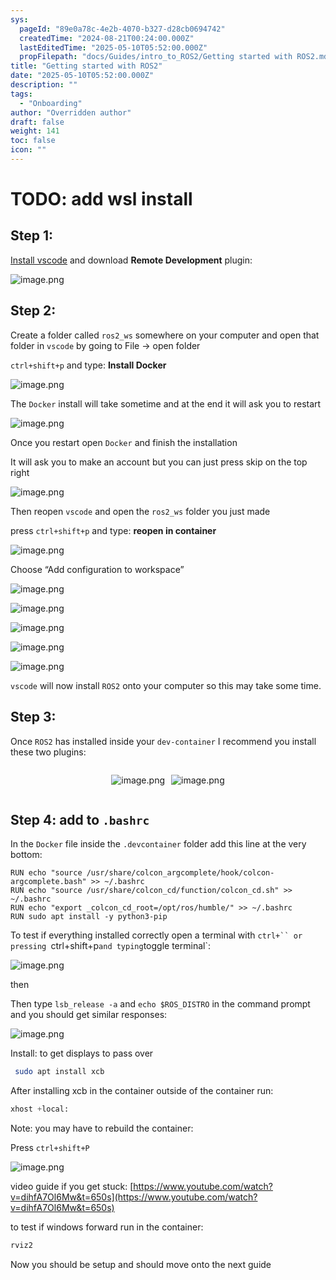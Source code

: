 ```yaml
---
sys:
  pageId: "89e0a78c-4e2b-4070-b327-d28cb0694742"
  createdTime: "2024-08-21T00:24:00.000Z"
  lastEditedTime: "2025-05-10T05:52:00.000Z"
  propFilepath: "docs/Guides/intro_to_ROS2/Getting started with ROS2.md"
title: "Getting started with ROS2"
date: "2025-05-10T05:52:00.000Z"
description: ""
tags:
  - "Onboarding"
author: "Overridden author"
draft: false
weight: 141
toc: false
icon: ""
---
```


# TODO: add wsl install

## Step 1:

[Install vscode](https://code.visualstudio.com/download) and download **Remote Development** plugin:

![image.png](https://prod-files-secure.s3.us-west-2.amazonaws.com/d518164a-d88e-44d1-a4ee-3adb3bd8bce0/efb52993-1881-4a40-b95e-6f020334f022/image.png?X-Amz-Algorithm=AWS4-HMAC-SHA256&X-Amz-Content-Sha256=UNSIGNED-PAYLOAD&X-Amz-Credential=ASIAZI2LB4662F5R56O6%2F20250619%2Fus-west-2%2Fs3%2Faws4_request&X-Amz-Date=20250619T140837Z&X-Amz-Expires=3600&X-Amz-Security-Token=IQoJb3JpZ2luX2VjEL3%2F%2F%2F%2F%2F%2F%2F%2F%2F%2FwEaCXVzLXdlc3QtMiJHMEUCIQCIMTbz85QJcMMjlZfI29f2HXgTBQchTGbQjHZWTbBFnwIga5BRQnbv3UR3amXs3%2BAYP4aUUuVo2LxTmZEz1KlJMqEqiAQIpv%2F%2F%2F%2F%2F%2F%2F%2F%2F%2FARAAGgw2Mzc0MjMxODM4MDUiDMoHwmiQr4Bi9A0%2FHyrcA5SelW7qfJNjYA32LFc8ZeY3GUN2tVaHsyrGksaHTwvWepaV0%2FQAs8JYrAEGcv9dupzz24XJJ3F8aglzdoPd0pvCzRvbGStFMk%2FlqwBooOmzWW6UO%2BAYr15AL3gamIglAF4Pupk4eICBS%2FxcLvI8bnGdCcsh9aO2urj8ekCP6PRgRO6O6ypWm4Jyiqo7Hv4xNh3DhQ6gABVTFNeN%2FsDenbLfINj3MC6xc8dxZ4U4Px%2FFjKj6XXK2fFDZXpEe94Eg%2FjeCBuMGq%2BgySsexNaBTmQmL4jkrFHKGVNaHc3nb3lJ0Vv6wUPPZQlBAsmPMBKBc%2FTTeMwsix1b3WEzgKjhm85zPEa0eaoJ9balctVRR6jyf1e9vjTBk%2F7C%2BaNU8vLBpYUlSv3hQhjcdn6ngo5vKVeFKHv7Fy0u%2F71SSh5PPJozHmiNPoHWcQt2k%2BhteblrE1yGV4SdK6sLzccDsDFiZ6AoYmCzfk14paR3zYwf%2BaATs6jN1J1bpzh9hglp9y%2FtxZbVW0I96oiIp2N8aSXNJ67V9tiVDPzgzdRVO6p%2B5ij%2FLoslXlXlSj7FMueELRFseVyv1nT5ZlIDFp27ZBZ3aloINUnYIIojc6vlVSgAKGRYKsrEiN89jq2fg5fsOMIGJ0MIGOqUBxJgEq8kSBjHTpOXty1Mdi5iZ5N4pGgURgFdXLEpBlJzVPikpLw8qaHQoGKj6zMPXhp2BG37EfZ4KnItnBSyMJjR63KWlf%2BADW9yweE26qywVu5nXYLa8QAisRlMEiTtkSNDgRsSVYJlHVJuZS55mprhbEgHLST8ceXaJwlvWTMRRHeeQxxvtfvxasXhItAhl%2BZu0b%2Bciv%2Bz%2FVu7%2Fmts5hbNDXla%2F&X-Amz-Signature=14d9e6e08f95057181270f2da8a6b7cbc3cc185361b971a9f8e46b768e4145c0&X-Amz-SignedHeaders=host&x-amz-checksum-mode=ENABLED&x-id=GetObject)

## Step 2:

Create a folder called `ros2_ws` somewhere on your computer and open that folder in `vscode` by going to File → open folder 

`ctrl+shift+p` and type: **Install Docker**

![image.png](https://prod-files-secure.s3.us-west-2.amazonaws.com/d518164a-d88e-44d1-a4ee-3adb3bd8bce0/2269dc0e-1cd5-47ff-bceb-c04ad9b2eab0/image.png?X-Amz-Algorithm=AWS4-HMAC-SHA256&X-Amz-Content-Sha256=UNSIGNED-PAYLOAD&X-Amz-Credential=ASIAZI2LB4662F5R56O6%2F20250619%2Fus-west-2%2Fs3%2Faws4_request&X-Amz-Date=20250619T140837Z&X-Amz-Expires=3600&X-Amz-Security-Token=IQoJb3JpZ2luX2VjEL3%2F%2F%2F%2F%2F%2F%2F%2F%2F%2FwEaCXVzLXdlc3QtMiJHMEUCIQCIMTbz85QJcMMjlZfI29f2HXgTBQchTGbQjHZWTbBFnwIga5BRQnbv3UR3amXs3%2BAYP4aUUuVo2LxTmZEz1KlJMqEqiAQIpv%2F%2F%2F%2F%2F%2F%2F%2F%2F%2FARAAGgw2Mzc0MjMxODM4MDUiDMoHwmiQr4Bi9A0%2FHyrcA5SelW7qfJNjYA32LFc8ZeY3GUN2tVaHsyrGksaHTwvWepaV0%2FQAs8JYrAEGcv9dupzz24XJJ3F8aglzdoPd0pvCzRvbGStFMk%2FlqwBooOmzWW6UO%2BAYr15AL3gamIglAF4Pupk4eICBS%2FxcLvI8bnGdCcsh9aO2urj8ekCP6PRgRO6O6ypWm4Jyiqo7Hv4xNh3DhQ6gABVTFNeN%2FsDenbLfINj3MC6xc8dxZ4U4Px%2FFjKj6XXK2fFDZXpEe94Eg%2FjeCBuMGq%2BgySsexNaBTmQmL4jkrFHKGVNaHc3nb3lJ0Vv6wUPPZQlBAsmPMBKBc%2FTTeMwsix1b3WEzgKjhm85zPEa0eaoJ9balctVRR6jyf1e9vjTBk%2F7C%2BaNU8vLBpYUlSv3hQhjcdn6ngo5vKVeFKHv7Fy0u%2F71SSh5PPJozHmiNPoHWcQt2k%2BhteblrE1yGV4SdK6sLzccDsDFiZ6AoYmCzfk14paR3zYwf%2BaATs6jN1J1bpzh9hglp9y%2FtxZbVW0I96oiIp2N8aSXNJ67V9tiVDPzgzdRVO6p%2B5ij%2FLoslXlXlSj7FMueELRFseVyv1nT5ZlIDFp27ZBZ3aloINUnYIIojc6vlVSgAKGRYKsrEiN89jq2fg5fsOMIGJ0MIGOqUBxJgEq8kSBjHTpOXty1Mdi5iZ5N4pGgURgFdXLEpBlJzVPikpLw8qaHQoGKj6zMPXhp2BG37EfZ4KnItnBSyMJjR63KWlf%2BADW9yweE26qywVu5nXYLa8QAisRlMEiTtkSNDgRsSVYJlHVJuZS55mprhbEgHLST8ceXaJwlvWTMRRHeeQxxvtfvxasXhItAhl%2BZu0b%2Bciv%2Bz%2FVu7%2Fmts5hbNDXla%2F&X-Amz-Signature=c79fc4f039d35cf44531e64e59b0f6e9de2e07e20889367edf9f40767cbd96f6&X-Amz-SignedHeaders=host&x-amz-checksum-mode=ENABLED&x-id=GetObject)

The `Docker` install will take sometime and at the end it will ask you to restart

![image.png](https://prod-files-secure.s3.us-west-2.amazonaws.com/d518164a-d88e-44d1-a4ee-3adb3bd8bce0/ed233f78-be33-4b1f-b89c-9c346c0e961e/image.png?X-Amz-Algorithm=AWS4-HMAC-SHA256&X-Amz-Content-Sha256=UNSIGNED-PAYLOAD&X-Amz-Credential=ASIAZI2LB4662F5R56O6%2F20250619%2Fus-west-2%2Fs3%2Faws4_request&X-Amz-Date=20250619T140837Z&X-Amz-Expires=3600&X-Amz-Security-Token=IQoJb3JpZ2luX2VjEL3%2F%2F%2F%2F%2F%2F%2F%2F%2F%2FwEaCXVzLXdlc3QtMiJHMEUCIQCIMTbz85QJcMMjlZfI29f2HXgTBQchTGbQjHZWTbBFnwIga5BRQnbv3UR3amXs3%2BAYP4aUUuVo2LxTmZEz1KlJMqEqiAQIpv%2F%2F%2F%2F%2F%2F%2F%2F%2F%2FARAAGgw2Mzc0MjMxODM4MDUiDMoHwmiQr4Bi9A0%2FHyrcA5SelW7qfJNjYA32LFc8ZeY3GUN2tVaHsyrGksaHTwvWepaV0%2FQAs8JYrAEGcv9dupzz24XJJ3F8aglzdoPd0pvCzRvbGStFMk%2FlqwBooOmzWW6UO%2BAYr15AL3gamIglAF4Pupk4eICBS%2FxcLvI8bnGdCcsh9aO2urj8ekCP6PRgRO6O6ypWm4Jyiqo7Hv4xNh3DhQ6gABVTFNeN%2FsDenbLfINj3MC6xc8dxZ4U4Px%2FFjKj6XXK2fFDZXpEe94Eg%2FjeCBuMGq%2BgySsexNaBTmQmL4jkrFHKGVNaHc3nb3lJ0Vv6wUPPZQlBAsmPMBKBc%2FTTeMwsix1b3WEzgKjhm85zPEa0eaoJ9balctVRR6jyf1e9vjTBk%2F7C%2BaNU8vLBpYUlSv3hQhjcdn6ngo5vKVeFKHv7Fy0u%2F71SSh5PPJozHmiNPoHWcQt2k%2BhteblrE1yGV4SdK6sLzccDsDFiZ6AoYmCzfk14paR3zYwf%2BaATs6jN1J1bpzh9hglp9y%2FtxZbVW0I96oiIp2N8aSXNJ67V9tiVDPzgzdRVO6p%2B5ij%2FLoslXlXlSj7FMueELRFseVyv1nT5ZlIDFp27ZBZ3aloINUnYIIojc6vlVSgAKGRYKsrEiN89jq2fg5fsOMIGJ0MIGOqUBxJgEq8kSBjHTpOXty1Mdi5iZ5N4pGgURgFdXLEpBlJzVPikpLw8qaHQoGKj6zMPXhp2BG37EfZ4KnItnBSyMJjR63KWlf%2BADW9yweE26qywVu5nXYLa8QAisRlMEiTtkSNDgRsSVYJlHVJuZS55mprhbEgHLST8ceXaJwlvWTMRRHeeQxxvtfvxasXhItAhl%2BZu0b%2Bciv%2Bz%2FVu7%2Fmts5hbNDXla%2F&X-Amz-Signature=3daef7447d2f51149ba2ad593bfed9ba594cece5005180af7134d9d3ff05f3d8&X-Amz-SignedHeaders=host&x-amz-checksum-mode=ENABLED&x-id=GetObject)

Once you restart open `Docker` and finish the installation

It will ask you to make an account but you can just press skip on the top right

![image.png](https://prod-files-secure.s3.us-west-2.amazonaws.com/d518164a-d88e-44d1-a4ee-3adb3bd8bce0/21010ad9-1659-4fd9-9f59-9932a09b2a3d/image.png?X-Amz-Algorithm=AWS4-HMAC-SHA256&X-Amz-Content-Sha256=UNSIGNED-PAYLOAD&X-Amz-Credential=ASIAZI2LB4662F5R56O6%2F20250619%2Fus-west-2%2Fs3%2Faws4_request&X-Amz-Date=20250619T140837Z&X-Amz-Expires=3600&X-Amz-Security-Token=IQoJb3JpZ2luX2VjEL3%2F%2F%2F%2F%2F%2F%2F%2F%2F%2FwEaCXVzLXdlc3QtMiJHMEUCIQCIMTbz85QJcMMjlZfI29f2HXgTBQchTGbQjHZWTbBFnwIga5BRQnbv3UR3amXs3%2BAYP4aUUuVo2LxTmZEz1KlJMqEqiAQIpv%2F%2F%2F%2F%2F%2F%2F%2F%2F%2FARAAGgw2Mzc0MjMxODM4MDUiDMoHwmiQr4Bi9A0%2FHyrcA5SelW7qfJNjYA32LFc8ZeY3GUN2tVaHsyrGksaHTwvWepaV0%2FQAs8JYrAEGcv9dupzz24XJJ3F8aglzdoPd0pvCzRvbGStFMk%2FlqwBooOmzWW6UO%2BAYr15AL3gamIglAF4Pupk4eICBS%2FxcLvI8bnGdCcsh9aO2urj8ekCP6PRgRO6O6ypWm4Jyiqo7Hv4xNh3DhQ6gABVTFNeN%2FsDenbLfINj3MC6xc8dxZ4U4Px%2FFjKj6XXK2fFDZXpEe94Eg%2FjeCBuMGq%2BgySsexNaBTmQmL4jkrFHKGVNaHc3nb3lJ0Vv6wUPPZQlBAsmPMBKBc%2FTTeMwsix1b3WEzgKjhm85zPEa0eaoJ9balctVRR6jyf1e9vjTBk%2F7C%2BaNU8vLBpYUlSv3hQhjcdn6ngo5vKVeFKHv7Fy0u%2F71SSh5PPJozHmiNPoHWcQt2k%2BhteblrE1yGV4SdK6sLzccDsDFiZ6AoYmCzfk14paR3zYwf%2BaATs6jN1J1bpzh9hglp9y%2FtxZbVW0I96oiIp2N8aSXNJ67V9tiVDPzgzdRVO6p%2B5ij%2FLoslXlXlSj7FMueELRFseVyv1nT5ZlIDFp27ZBZ3aloINUnYIIojc6vlVSgAKGRYKsrEiN89jq2fg5fsOMIGJ0MIGOqUBxJgEq8kSBjHTpOXty1Mdi5iZ5N4pGgURgFdXLEpBlJzVPikpLw8qaHQoGKj6zMPXhp2BG37EfZ4KnItnBSyMJjR63KWlf%2BADW9yweE26qywVu5nXYLa8QAisRlMEiTtkSNDgRsSVYJlHVJuZS55mprhbEgHLST8ceXaJwlvWTMRRHeeQxxvtfvxasXhItAhl%2BZu0b%2Bciv%2Bz%2FVu7%2Fmts5hbNDXla%2F&X-Amz-Signature=a8120930f27ee21dd8af775065970f00665e212dd8042eeb12bbb091aaedbb23&X-Amz-SignedHeaders=host&x-amz-checksum-mode=ENABLED&x-id=GetObject)

Then reopen `vscode` and open the `ros2_ws` folder you just made

press `ctrl+shift+p` and type: **reopen in container**

![image.png](https://prod-files-secure.s3.us-west-2.amazonaws.com/d518164a-d88e-44d1-a4ee-3adb3bd8bce0/4e93b8c2-41ad-488c-8095-c74205196118/image.png?X-Amz-Algorithm=AWS4-HMAC-SHA256&X-Amz-Content-Sha256=UNSIGNED-PAYLOAD&X-Amz-Credential=ASIAZI2LB4662F5R56O6%2F20250619%2Fus-west-2%2Fs3%2Faws4_request&X-Amz-Date=20250619T140837Z&X-Amz-Expires=3600&X-Amz-Security-Token=IQoJb3JpZ2luX2VjEL3%2F%2F%2F%2F%2F%2F%2F%2F%2F%2FwEaCXVzLXdlc3QtMiJHMEUCIQCIMTbz85QJcMMjlZfI29f2HXgTBQchTGbQjHZWTbBFnwIga5BRQnbv3UR3amXs3%2BAYP4aUUuVo2LxTmZEz1KlJMqEqiAQIpv%2F%2F%2F%2F%2F%2F%2F%2F%2F%2FARAAGgw2Mzc0MjMxODM4MDUiDMoHwmiQr4Bi9A0%2FHyrcA5SelW7qfJNjYA32LFc8ZeY3GUN2tVaHsyrGksaHTwvWepaV0%2FQAs8JYrAEGcv9dupzz24XJJ3F8aglzdoPd0pvCzRvbGStFMk%2FlqwBooOmzWW6UO%2BAYr15AL3gamIglAF4Pupk4eICBS%2FxcLvI8bnGdCcsh9aO2urj8ekCP6PRgRO6O6ypWm4Jyiqo7Hv4xNh3DhQ6gABVTFNeN%2FsDenbLfINj3MC6xc8dxZ4U4Px%2FFjKj6XXK2fFDZXpEe94Eg%2FjeCBuMGq%2BgySsexNaBTmQmL4jkrFHKGVNaHc3nb3lJ0Vv6wUPPZQlBAsmPMBKBc%2FTTeMwsix1b3WEzgKjhm85zPEa0eaoJ9balctVRR6jyf1e9vjTBk%2F7C%2BaNU8vLBpYUlSv3hQhjcdn6ngo5vKVeFKHv7Fy0u%2F71SSh5PPJozHmiNPoHWcQt2k%2BhteblrE1yGV4SdK6sLzccDsDFiZ6AoYmCzfk14paR3zYwf%2BaATs6jN1J1bpzh9hglp9y%2FtxZbVW0I96oiIp2N8aSXNJ67V9tiVDPzgzdRVO6p%2B5ij%2FLoslXlXlSj7FMueELRFseVyv1nT5ZlIDFp27ZBZ3aloINUnYIIojc6vlVSgAKGRYKsrEiN89jq2fg5fsOMIGJ0MIGOqUBxJgEq8kSBjHTpOXty1Mdi5iZ5N4pGgURgFdXLEpBlJzVPikpLw8qaHQoGKj6zMPXhp2BG37EfZ4KnItnBSyMJjR63KWlf%2BADW9yweE26qywVu5nXYLa8QAisRlMEiTtkSNDgRsSVYJlHVJuZS55mprhbEgHLST8ceXaJwlvWTMRRHeeQxxvtfvxasXhItAhl%2BZu0b%2Bciv%2Bz%2FVu7%2Fmts5hbNDXla%2F&X-Amz-Signature=20c2db20aba5252f3cfac4bdbb480a8b1d21d4f88baba0cf3c060ad97c94d678&X-Amz-SignedHeaders=host&x-amz-checksum-mode=ENABLED&x-id=GetObject)

Choose “Add configuration to workspace”

![image.png](https://prod-files-secure.s3.us-west-2.amazonaws.com/d518164a-d88e-44d1-a4ee-3adb3bd8bce0/9560b282-5060-4989-ba37-97e7b2c22476/image.png?X-Amz-Algorithm=AWS4-HMAC-SHA256&X-Amz-Content-Sha256=UNSIGNED-PAYLOAD&X-Amz-Credential=ASIAZI2LB4662F5R56O6%2F20250619%2Fus-west-2%2Fs3%2Faws4_request&X-Amz-Date=20250619T140837Z&X-Amz-Expires=3600&X-Amz-Security-Token=IQoJb3JpZ2luX2VjEL3%2F%2F%2F%2F%2F%2F%2F%2F%2F%2FwEaCXVzLXdlc3QtMiJHMEUCIQCIMTbz85QJcMMjlZfI29f2HXgTBQchTGbQjHZWTbBFnwIga5BRQnbv3UR3amXs3%2BAYP4aUUuVo2LxTmZEz1KlJMqEqiAQIpv%2F%2F%2F%2F%2F%2F%2F%2F%2F%2FARAAGgw2Mzc0MjMxODM4MDUiDMoHwmiQr4Bi9A0%2FHyrcA5SelW7qfJNjYA32LFc8ZeY3GUN2tVaHsyrGksaHTwvWepaV0%2FQAs8JYrAEGcv9dupzz24XJJ3F8aglzdoPd0pvCzRvbGStFMk%2FlqwBooOmzWW6UO%2BAYr15AL3gamIglAF4Pupk4eICBS%2FxcLvI8bnGdCcsh9aO2urj8ekCP6PRgRO6O6ypWm4Jyiqo7Hv4xNh3DhQ6gABVTFNeN%2FsDenbLfINj3MC6xc8dxZ4U4Px%2FFjKj6XXK2fFDZXpEe94Eg%2FjeCBuMGq%2BgySsexNaBTmQmL4jkrFHKGVNaHc3nb3lJ0Vv6wUPPZQlBAsmPMBKBc%2FTTeMwsix1b3WEzgKjhm85zPEa0eaoJ9balctVRR6jyf1e9vjTBk%2F7C%2BaNU8vLBpYUlSv3hQhjcdn6ngo5vKVeFKHv7Fy0u%2F71SSh5PPJozHmiNPoHWcQt2k%2BhteblrE1yGV4SdK6sLzccDsDFiZ6AoYmCzfk14paR3zYwf%2BaATs6jN1J1bpzh9hglp9y%2FtxZbVW0I96oiIp2N8aSXNJ67V9tiVDPzgzdRVO6p%2B5ij%2FLoslXlXlSj7FMueELRFseVyv1nT5ZlIDFp27ZBZ3aloINUnYIIojc6vlVSgAKGRYKsrEiN89jq2fg5fsOMIGJ0MIGOqUBxJgEq8kSBjHTpOXty1Mdi5iZ5N4pGgURgFdXLEpBlJzVPikpLw8qaHQoGKj6zMPXhp2BG37EfZ4KnItnBSyMJjR63KWlf%2BADW9yweE26qywVu5nXYLa8QAisRlMEiTtkSNDgRsSVYJlHVJuZS55mprhbEgHLST8ceXaJwlvWTMRRHeeQxxvtfvxasXhItAhl%2BZu0b%2Bciv%2Bz%2FVu7%2Fmts5hbNDXla%2F&X-Amz-Signature=7abf2332472b97cddeb1a44cf9b901c4e7451f01f48ce0e745518b0a8ebc0899&X-Amz-SignedHeaders=host&x-amz-checksum-mode=ENABLED&x-id=GetObject)

![image.png](https://prod-files-secure.s3.us-west-2.amazonaws.com/d518164a-d88e-44d1-a4ee-3adb3bd8bce0/2ee63f81-886b-48e8-a553-dc6e5eac99e4/image.png?X-Amz-Algorithm=AWS4-HMAC-SHA256&X-Amz-Content-Sha256=UNSIGNED-PAYLOAD&X-Amz-Credential=ASIAZI2LB4662F5R56O6%2F20250619%2Fus-west-2%2Fs3%2Faws4_request&X-Amz-Date=20250619T140837Z&X-Amz-Expires=3600&X-Amz-Security-Token=IQoJb3JpZ2luX2VjEL3%2F%2F%2F%2F%2F%2F%2F%2F%2F%2FwEaCXVzLXdlc3QtMiJHMEUCIQCIMTbz85QJcMMjlZfI29f2HXgTBQchTGbQjHZWTbBFnwIga5BRQnbv3UR3amXs3%2BAYP4aUUuVo2LxTmZEz1KlJMqEqiAQIpv%2F%2F%2F%2F%2F%2F%2F%2F%2F%2FARAAGgw2Mzc0MjMxODM4MDUiDMoHwmiQr4Bi9A0%2FHyrcA5SelW7qfJNjYA32LFc8ZeY3GUN2tVaHsyrGksaHTwvWepaV0%2FQAs8JYrAEGcv9dupzz24XJJ3F8aglzdoPd0pvCzRvbGStFMk%2FlqwBooOmzWW6UO%2BAYr15AL3gamIglAF4Pupk4eICBS%2FxcLvI8bnGdCcsh9aO2urj8ekCP6PRgRO6O6ypWm4Jyiqo7Hv4xNh3DhQ6gABVTFNeN%2FsDenbLfINj3MC6xc8dxZ4U4Px%2FFjKj6XXK2fFDZXpEe94Eg%2FjeCBuMGq%2BgySsexNaBTmQmL4jkrFHKGVNaHc3nb3lJ0Vv6wUPPZQlBAsmPMBKBc%2FTTeMwsix1b3WEzgKjhm85zPEa0eaoJ9balctVRR6jyf1e9vjTBk%2F7C%2BaNU8vLBpYUlSv3hQhjcdn6ngo5vKVeFKHv7Fy0u%2F71SSh5PPJozHmiNPoHWcQt2k%2BhteblrE1yGV4SdK6sLzccDsDFiZ6AoYmCzfk14paR3zYwf%2BaATs6jN1J1bpzh9hglp9y%2FtxZbVW0I96oiIp2N8aSXNJ67V9tiVDPzgzdRVO6p%2B5ij%2FLoslXlXlSj7FMueELRFseVyv1nT5ZlIDFp27ZBZ3aloINUnYIIojc6vlVSgAKGRYKsrEiN89jq2fg5fsOMIGJ0MIGOqUBxJgEq8kSBjHTpOXty1Mdi5iZ5N4pGgURgFdXLEpBlJzVPikpLw8qaHQoGKj6zMPXhp2BG37EfZ4KnItnBSyMJjR63KWlf%2BADW9yweE26qywVu5nXYLa8QAisRlMEiTtkSNDgRsSVYJlHVJuZS55mprhbEgHLST8ceXaJwlvWTMRRHeeQxxvtfvxasXhItAhl%2BZu0b%2Bciv%2Bz%2FVu7%2Fmts5hbNDXla%2F&X-Amz-Signature=1fba75431b622465fe9e73dc4ff8ce93c66f56a3c97bfc8fdd53fc886a29517b&X-Amz-SignedHeaders=host&x-amz-checksum-mode=ENABLED&x-id=GetObject)

![image.png](https://prod-files-secure.s3.us-west-2.amazonaws.com/d518164a-d88e-44d1-a4ee-3adb3bd8bce0/ae1580b2-b048-407e-aed9-b584224a7a04/image.png?X-Amz-Algorithm=AWS4-HMAC-SHA256&X-Amz-Content-Sha256=UNSIGNED-PAYLOAD&X-Amz-Credential=ASIAZI2LB4662F5R56O6%2F20250619%2Fus-west-2%2Fs3%2Faws4_request&X-Amz-Date=20250619T140837Z&X-Amz-Expires=3600&X-Amz-Security-Token=IQoJb3JpZ2luX2VjEL3%2F%2F%2F%2F%2F%2F%2F%2F%2F%2FwEaCXVzLXdlc3QtMiJHMEUCIQCIMTbz85QJcMMjlZfI29f2HXgTBQchTGbQjHZWTbBFnwIga5BRQnbv3UR3amXs3%2BAYP4aUUuVo2LxTmZEz1KlJMqEqiAQIpv%2F%2F%2F%2F%2F%2F%2F%2F%2F%2FARAAGgw2Mzc0MjMxODM4MDUiDMoHwmiQr4Bi9A0%2FHyrcA5SelW7qfJNjYA32LFc8ZeY3GUN2tVaHsyrGksaHTwvWepaV0%2FQAs8JYrAEGcv9dupzz24XJJ3F8aglzdoPd0pvCzRvbGStFMk%2FlqwBooOmzWW6UO%2BAYr15AL3gamIglAF4Pupk4eICBS%2FxcLvI8bnGdCcsh9aO2urj8ekCP6PRgRO6O6ypWm4Jyiqo7Hv4xNh3DhQ6gABVTFNeN%2FsDenbLfINj3MC6xc8dxZ4U4Px%2FFjKj6XXK2fFDZXpEe94Eg%2FjeCBuMGq%2BgySsexNaBTmQmL4jkrFHKGVNaHc3nb3lJ0Vv6wUPPZQlBAsmPMBKBc%2FTTeMwsix1b3WEzgKjhm85zPEa0eaoJ9balctVRR6jyf1e9vjTBk%2F7C%2BaNU8vLBpYUlSv3hQhjcdn6ngo5vKVeFKHv7Fy0u%2F71SSh5PPJozHmiNPoHWcQt2k%2BhteblrE1yGV4SdK6sLzccDsDFiZ6AoYmCzfk14paR3zYwf%2BaATs6jN1J1bpzh9hglp9y%2FtxZbVW0I96oiIp2N8aSXNJ67V9tiVDPzgzdRVO6p%2B5ij%2FLoslXlXlSj7FMueELRFseVyv1nT5ZlIDFp27ZBZ3aloINUnYIIojc6vlVSgAKGRYKsrEiN89jq2fg5fsOMIGJ0MIGOqUBxJgEq8kSBjHTpOXty1Mdi5iZ5N4pGgURgFdXLEpBlJzVPikpLw8qaHQoGKj6zMPXhp2BG37EfZ4KnItnBSyMJjR63KWlf%2BADW9yweE26qywVu5nXYLa8QAisRlMEiTtkSNDgRsSVYJlHVJuZS55mprhbEgHLST8ceXaJwlvWTMRRHeeQxxvtfvxasXhItAhl%2BZu0b%2Bciv%2Bz%2FVu7%2Fmts5hbNDXla%2F&X-Amz-Signature=d7eada21da12121c548b1ea634dd64bf8c8c43e22b5fc12fee53a70a17469459&X-Amz-SignedHeaders=host&x-amz-checksum-mode=ENABLED&x-id=GetObject)

![image.png](https://prod-files-secure.s3.us-west-2.amazonaws.com/d518164a-d88e-44d1-a4ee-3adb3bd8bce0/53255b28-f75e-430f-b9e3-c0ac8577e42b/image.png?X-Amz-Algorithm=AWS4-HMAC-SHA256&X-Amz-Content-Sha256=UNSIGNED-PAYLOAD&X-Amz-Credential=ASIAZI2LB4662F5R56O6%2F20250619%2Fus-west-2%2Fs3%2Faws4_request&X-Amz-Date=20250619T140837Z&X-Amz-Expires=3600&X-Amz-Security-Token=IQoJb3JpZ2luX2VjEL3%2F%2F%2F%2F%2F%2F%2F%2F%2F%2FwEaCXVzLXdlc3QtMiJHMEUCIQCIMTbz85QJcMMjlZfI29f2HXgTBQchTGbQjHZWTbBFnwIga5BRQnbv3UR3amXs3%2BAYP4aUUuVo2LxTmZEz1KlJMqEqiAQIpv%2F%2F%2F%2F%2F%2F%2F%2F%2F%2FARAAGgw2Mzc0MjMxODM4MDUiDMoHwmiQr4Bi9A0%2FHyrcA5SelW7qfJNjYA32LFc8ZeY3GUN2tVaHsyrGksaHTwvWepaV0%2FQAs8JYrAEGcv9dupzz24XJJ3F8aglzdoPd0pvCzRvbGStFMk%2FlqwBooOmzWW6UO%2BAYr15AL3gamIglAF4Pupk4eICBS%2FxcLvI8bnGdCcsh9aO2urj8ekCP6PRgRO6O6ypWm4Jyiqo7Hv4xNh3DhQ6gABVTFNeN%2FsDenbLfINj3MC6xc8dxZ4U4Px%2FFjKj6XXK2fFDZXpEe94Eg%2FjeCBuMGq%2BgySsexNaBTmQmL4jkrFHKGVNaHc3nb3lJ0Vv6wUPPZQlBAsmPMBKBc%2FTTeMwsix1b3WEzgKjhm85zPEa0eaoJ9balctVRR6jyf1e9vjTBk%2F7C%2BaNU8vLBpYUlSv3hQhjcdn6ngo5vKVeFKHv7Fy0u%2F71SSh5PPJozHmiNPoHWcQt2k%2BhteblrE1yGV4SdK6sLzccDsDFiZ6AoYmCzfk14paR3zYwf%2BaATs6jN1J1bpzh9hglp9y%2FtxZbVW0I96oiIp2N8aSXNJ67V9tiVDPzgzdRVO6p%2B5ij%2FLoslXlXlSj7FMueELRFseVyv1nT5ZlIDFp27ZBZ3aloINUnYIIojc6vlVSgAKGRYKsrEiN89jq2fg5fsOMIGJ0MIGOqUBxJgEq8kSBjHTpOXty1Mdi5iZ5N4pGgURgFdXLEpBlJzVPikpLw8qaHQoGKj6zMPXhp2BG37EfZ4KnItnBSyMJjR63KWlf%2BADW9yweE26qywVu5nXYLa8QAisRlMEiTtkSNDgRsSVYJlHVJuZS55mprhbEgHLST8ceXaJwlvWTMRRHeeQxxvtfvxasXhItAhl%2BZu0b%2Bciv%2Bz%2FVu7%2Fmts5hbNDXla%2F&X-Amz-Signature=bf19b9c774a1b7f938d56ac3c63e671f67df34ccfafba6a54571de8e180d8a3f&X-Amz-SignedHeaders=host&x-amz-checksum-mode=ENABLED&x-id=GetObject)

![image.png](https://prod-files-secure.s3.us-west-2.amazonaws.com/d518164a-d88e-44d1-a4ee-3adb3bd8bce0/7c562767-5af9-4ffb-97d1-327bcdf4ee00/image.png?X-Amz-Algorithm=AWS4-HMAC-SHA256&X-Amz-Content-Sha256=UNSIGNED-PAYLOAD&X-Amz-Credential=ASIAZI2LB4662F5R56O6%2F20250619%2Fus-west-2%2Fs3%2Faws4_request&X-Amz-Date=20250619T140837Z&X-Amz-Expires=3600&X-Amz-Security-Token=IQoJb3JpZ2luX2VjEL3%2F%2F%2F%2F%2F%2F%2F%2F%2F%2FwEaCXVzLXdlc3QtMiJHMEUCIQCIMTbz85QJcMMjlZfI29f2HXgTBQchTGbQjHZWTbBFnwIga5BRQnbv3UR3amXs3%2BAYP4aUUuVo2LxTmZEz1KlJMqEqiAQIpv%2F%2F%2F%2F%2F%2F%2F%2F%2F%2FARAAGgw2Mzc0MjMxODM4MDUiDMoHwmiQr4Bi9A0%2FHyrcA5SelW7qfJNjYA32LFc8ZeY3GUN2tVaHsyrGksaHTwvWepaV0%2FQAs8JYrAEGcv9dupzz24XJJ3F8aglzdoPd0pvCzRvbGStFMk%2FlqwBooOmzWW6UO%2BAYr15AL3gamIglAF4Pupk4eICBS%2FxcLvI8bnGdCcsh9aO2urj8ekCP6PRgRO6O6ypWm4Jyiqo7Hv4xNh3DhQ6gABVTFNeN%2FsDenbLfINj3MC6xc8dxZ4U4Px%2FFjKj6XXK2fFDZXpEe94Eg%2FjeCBuMGq%2BgySsexNaBTmQmL4jkrFHKGVNaHc3nb3lJ0Vv6wUPPZQlBAsmPMBKBc%2FTTeMwsix1b3WEzgKjhm85zPEa0eaoJ9balctVRR6jyf1e9vjTBk%2F7C%2BaNU8vLBpYUlSv3hQhjcdn6ngo5vKVeFKHv7Fy0u%2F71SSh5PPJozHmiNPoHWcQt2k%2BhteblrE1yGV4SdK6sLzccDsDFiZ6AoYmCzfk14paR3zYwf%2BaATs6jN1J1bpzh9hglp9y%2FtxZbVW0I96oiIp2N8aSXNJ67V9tiVDPzgzdRVO6p%2B5ij%2FLoslXlXlSj7FMueELRFseVyv1nT5ZlIDFp27ZBZ3aloINUnYIIojc6vlVSgAKGRYKsrEiN89jq2fg5fsOMIGJ0MIGOqUBxJgEq8kSBjHTpOXty1Mdi5iZ5N4pGgURgFdXLEpBlJzVPikpLw8qaHQoGKj6zMPXhp2BG37EfZ4KnItnBSyMJjR63KWlf%2BADW9yweE26qywVu5nXYLa8QAisRlMEiTtkSNDgRsSVYJlHVJuZS55mprhbEgHLST8ceXaJwlvWTMRRHeeQxxvtfvxasXhItAhl%2BZu0b%2Bciv%2Bz%2FVu7%2Fmts5hbNDXla%2F&X-Amz-Signature=3f3dfa65bd62df3cd5033e87b383911a86ef20ceddc93909a2bd04eb7d4ed3bc&X-Amz-SignedHeaders=host&x-amz-checksum-mode=ENABLED&x-id=GetObject)

`vscode` will now install `ROS2` onto your computer so this may take some time.

## Step 3:

Once `ROS2` has installed inside your `dev-container` I recommend you install these two plugins:

<div style="display: flex;flex-direction: row; column-gap:10px; max-width: 630px;justify-content: center;">
<div>

![image.png](https://prod-files-secure.s3.us-west-2.amazonaws.com/d518164a-d88e-44d1-a4ee-3adb3bd8bce0/3fc3d550-5a54-4ba1-ba6b-faa01cdb7369/image.png?X-Amz-Algorithm=AWS4-HMAC-SHA256&X-Amz-Content-Sha256=UNSIGNED-PAYLOAD&X-Amz-Credential=ASIAZI2LB466RMQ5U332%2F20250619%2Fus-west-2%2Fs3%2Faws4_request&X-Amz-Date=20250619T140848Z&X-Amz-Expires=3600&X-Amz-Security-Token=IQoJb3JpZ2luX2VjEL7%2F%2F%2F%2F%2F%2F%2F%2F%2F%2FwEaCXVzLXdlc3QtMiJIMEYCIQCn6uRBWHv01%2FmfWG7ojlqSmBW%2BQvmmD3QN3xsB076aqQIhAOYbim0gEeIX%2ByM5NAYMjB8hH0alDLlGfZgP4gGKXevuKogECKf%2F%2F%2F%2F%2F%2F%2F%2F%2F%2FwEQABoMNjM3NDIzMTgzODA1IgyNLBnVFpzJ9d0vwlgq3ANFhwKSS7vEgSB6G2MjofGZRhGMAdnDLONyX7zO7y3IaQsYUhovR64mBfI718QVPTfzjczunYqMlUKnQK7ZfSEhd8XH9W2yKHlSS9euRQRIHLL%2BACC5nHyS%2BIdTvJwhrAQEheJ8A8hyaFYLJg%2BmV6zlCQgLM0e5mm4y2e7ZKiFxByJbj07w3SHEXPsyoaM8FmZdqyNjMPNIu0Za1UVjuqtEqZ3qhx3EraaLeeMrO%2F1affwlRizkpCGAw%2FfOB4y2hqkax0zDG5LwnvhyGwdAPXYrb73Fqjvf2sZlJfRUBujKJZJw6bXo7J7OQzteFlK0X11BejsYvezTZyhvMwgjcRSsYKVChbKH0G2%2FckVuQOspx4CIslnIUzp7MKkFL2zBn99%2BB3pG91GXU6GUe97ewZp4b%2BKQzB5QU9c0RCHoL5Pk2Zaym%2FDxLh0cBCum4fOD0oDM0MgDrxzT7rhuAtIiWfo%2BFJ23%2BEwzfPpPZ7hjTdZFFv3ysiJ6akgLtzBi9ojiiMHBxLtl%2BTAE%2BI3ga4SzRHBsCWcaxMI8039fyXL3%2Fnp3Ku973xrepX2zCQASuwnz8HM1XX9d%2FzpGwByIj13Oux%2F4yss5hslVywwc6mZQb2UoCDrpeNBy8%2BvyJdHP%2FTCGstDCBjqkAUZfZwxQYK3h7LENibE89DAFb3k9xwODp0l3tpR6wfayFaaBGKyeGvpKZ5sX5YtYrM3yKp%2FqfB2fY73nhVgkpBNsYDBc%2Byx6szdYyeuo%2FKS%2BcXMOLu2JT2VLDBtlrRDJMm%2Bqwevg%2F2LiNiEA5xWSfybQ6wtKOdCbrA3BCAW2c%2Bkm7YPvsdbeZkXgDzijqEYGywO1XelHe8CyugeGJ%2F9B09Y8bmbr&X-Amz-Signature=d8a0014cefcff1124b03f15447177c815d4840265e47be6ffeef6f3067dd3e5e&X-Amz-SignedHeaders=host&x-amz-checksum-mode=ENABLED&x-id=GetObject)

</div>
<div>

![image.png](https://prod-files-secure.s3.us-west-2.amazonaws.com/d518164a-d88e-44d1-a4ee-3adb3bd8bce0/d994cc66-13c2-4093-a5a3-f84cf4601a82/image.png?X-Amz-Algorithm=AWS4-HMAC-SHA256&X-Amz-Content-Sha256=UNSIGNED-PAYLOAD&X-Amz-Credential=ASIAZI2LB466WWMZMU6E%2F20250619%2Fus-west-2%2Fs3%2Faws4_request&X-Amz-Date=20250619T140848Z&X-Amz-Expires=3600&X-Amz-Security-Token=IQoJb3JpZ2luX2VjEL3%2F%2F%2F%2F%2F%2F%2F%2F%2F%2FwEaCXVzLXdlc3QtMiJHMEUCIBgQTtU%2Blaej6vFmMxpSkUKhJvx10loeNPON82ylmnt3AiEA7F%2FEBJJG6ZjUtH1s7s0FtmaJLGZJjxjzYYyHxRrQ7EAqiAQIpv%2F%2F%2F%2F%2F%2F%2F%2F%2F%2FARAAGgw2Mzc0MjMxODM4MDUiDHjxqi5v9m%2F%2BVadytircA6NcfE2J5PliXnhy3PCtvqXwoF6BQ3AaJNf3zKYuxjTx4Ns0cM%2FCS6US3fwProjQSlBlU3Q1ud%2Fwv1vLE2EOBo6VwOUgMc6l4xPuSXfa2kcBPz4ZUcBTISbmAAfWs2BxqSXbPpwfGMEJah0gu6XhTUHJhCNktPhMiDLRR7LD0SJARZukpALL0kLOs8edETAW74EyIFq8Hrf0UTmmhFBnRyJzBS0TQ1bahYQlgxG9UStuewpjDbAoQ58Nzz6cv4F8GVygKaT%2BAPWf3WLWJYu4ijCeBkxgFLQTZHvYSOj%2Fsxb5cE6ji%2Fl4ALFK%2FFgkhSkYnrh9p4%2FiqmMbu00wFtH1P1tUkoGrgw2fhAs6UmX5iD9hYN3QAhFTxTk%2BHyL2WDEHlUJyWyhIYsg68ThuR9ac98NhM%2BiIjSl2cLujnxUL7UQYQqAkZz0mw9AaskF%2F3%2Frwgwmf1YnO1CB1j6gHgQ%2Fz18f70LVeYywTec4qkJ6L6t7anbKAlPWUj%2F0x7B3lEBf7%2BbeQ%2BSQN4ZmmnTmE9gffayQz6At6T8iezRZakCyWqVfY1oCC0%2F7zGP4Vs72CKtj36GnQJM9dhMGohRG1MFyQsNXTGdQ%2FyxEORKplLu2A7K7zkWlBF8Ql6QGTUUtDMMib0MIGOqUB8rQF5jZGE44pvgT3cOqHIVwrTr2jYeN0qC%2B5hCSU3cYHbHOBQGeWmrVh1b2EZOl%2FOUlEx9yWEAe0RUd5uWiZGCpvSFOb3ItgbYRFOZlBhY8x6LDY5C1dK%2BPoihLiHOGFyiGTj76ULpxYO5E%2BJ%2F5M7%2F7%2B%2B6QNgHLTJBFAvzQNVMOmbUIy8h3TtIUvwGs6sHpJZi0Gx6sOQy909OKbI6uHA1qZ%2BLBd&X-Amz-Signature=b923b13f623aacb589e8a0f568374ee384de5bf2ae12bd67f697f37be35ed11b&X-Amz-SignedHeaders=host&x-amz-checksum-mode=ENABLED&x-id=GetObject)

</div>
</div>

## Step 4: add to `.bashrc`

In the `Docker` file inside the `.devcontainer` folder add this line at the very bottom: 

```docker
RUN echo "source /usr/share/colcon_argcomplete/hook/colcon-argcomplete.bash" >> ~/.bashrc
RUN echo "source /usr/share/colcon_cd/function/colcon_cd.sh" >> ~/.bashrc
RUN echo "export _colcon_cd_root=/opt/ros/humble/" >> ~/.bashrc
RUN sudo apt install -y python3-pip 
```

To test if everything installed correctly open a terminal with `ctrl+`` or pressing `ctrl+shift+p` and typing `toggle terminal`:

![image.png](https://prod-files-secure.s3.us-west-2.amazonaws.com/d518164a-d88e-44d1-a4ee-3adb3bd8bce0/6a4943d8-b04e-4c02-9a58-775f3384d1a5/image.png?X-Amz-Algorithm=AWS4-HMAC-SHA256&X-Amz-Content-Sha256=UNSIGNED-PAYLOAD&X-Amz-Credential=ASIAZI2LB4662F5R56O6%2F20250619%2Fus-west-2%2Fs3%2Faws4_request&X-Amz-Date=20250619T140837Z&X-Amz-Expires=3600&X-Amz-Security-Token=IQoJb3JpZ2luX2VjEL3%2F%2F%2F%2F%2F%2F%2F%2F%2F%2FwEaCXVzLXdlc3QtMiJHMEUCIQCIMTbz85QJcMMjlZfI29f2HXgTBQchTGbQjHZWTbBFnwIga5BRQnbv3UR3amXs3%2BAYP4aUUuVo2LxTmZEz1KlJMqEqiAQIpv%2F%2F%2F%2F%2F%2F%2F%2F%2F%2FARAAGgw2Mzc0MjMxODM4MDUiDMoHwmiQr4Bi9A0%2FHyrcA5SelW7qfJNjYA32LFc8ZeY3GUN2tVaHsyrGksaHTwvWepaV0%2FQAs8JYrAEGcv9dupzz24XJJ3F8aglzdoPd0pvCzRvbGStFMk%2FlqwBooOmzWW6UO%2BAYr15AL3gamIglAF4Pupk4eICBS%2FxcLvI8bnGdCcsh9aO2urj8ekCP6PRgRO6O6ypWm4Jyiqo7Hv4xNh3DhQ6gABVTFNeN%2FsDenbLfINj3MC6xc8dxZ4U4Px%2FFjKj6XXK2fFDZXpEe94Eg%2FjeCBuMGq%2BgySsexNaBTmQmL4jkrFHKGVNaHc3nb3lJ0Vv6wUPPZQlBAsmPMBKBc%2FTTeMwsix1b3WEzgKjhm85zPEa0eaoJ9balctVRR6jyf1e9vjTBk%2F7C%2BaNU8vLBpYUlSv3hQhjcdn6ngo5vKVeFKHv7Fy0u%2F71SSh5PPJozHmiNPoHWcQt2k%2BhteblrE1yGV4SdK6sLzccDsDFiZ6AoYmCzfk14paR3zYwf%2BaATs6jN1J1bpzh9hglp9y%2FtxZbVW0I96oiIp2N8aSXNJ67V9tiVDPzgzdRVO6p%2B5ij%2FLoslXlXlSj7FMueELRFseVyv1nT5ZlIDFp27ZBZ3aloINUnYIIojc6vlVSgAKGRYKsrEiN89jq2fg5fsOMIGJ0MIGOqUBxJgEq8kSBjHTpOXty1Mdi5iZ5N4pGgURgFdXLEpBlJzVPikpLw8qaHQoGKj6zMPXhp2BG37EfZ4KnItnBSyMJjR63KWlf%2BADW9yweE26qywVu5nXYLa8QAisRlMEiTtkSNDgRsSVYJlHVJuZS55mprhbEgHLST8ceXaJwlvWTMRRHeeQxxvtfvxasXhItAhl%2BZu0b%2Bciv%2Bz%2FVu7%2Fmts5hbNDXla%2F&X-Amz-Signature=3ea3e0324587d494d54c0906a06582a3fadb8bf8e7615a6ab4f2a67689200497&X-Amz-SignedHeaders=host&x-amz-checksum-mode=ENABLED&x-id=GetObject)

then 

Then type `lsb_release -a` and `echo $ROS_DISTRO` in the command prompt and you should get similar responses:

![image.png](https://prod-files-secure.s3.us-west-2.amazonaws.com/d518164a-d88e-44d1-a4ee-3adb3bd8bce0/3e635dec-a805-4e85-8b9e-d000e5b71a4e/image.png?X-Amz-Algorithm=AWS4-HMAC-SHA256&X-Amz-Content-Sha256=UNSIGNED-PAYLOAD&X-Amz-Credential=ASIAZI2LB4662F5R56O6%2F20250619%2Fus-west-2%2Fs3%2Faws4_request&X-Amz-Date=20250619T140837Z&X-Amz-Expires=3600&X-Amz-Security-Token=IQoJb3JpZ2luX2VjEL3%2F%2F%2F%2F%2F%2F%2F%2F%2F%2FwEaCXVzLXdlc3QtMiJHMEUCIQCIMTbz85QJcMMjlZfI29f2HXgTBQchTGbQjHZWTbBFnwIga5BRQnbv3UR3amXs3%2BAYP4aUUuVo2LxTmZEz1KlJMqEqiAQIpv%2F%2F%2F%2F%2F%2F%2F%2F%2F%2FARAAGgw2Mzc0MjMxODM4MDUiDMoHwmiQr4Bi9A0%2FHyrcA5SelW7qfJNjYA32LFc8ZeY3GUN2tVaHsyrGksaHTwvWepaV0%2FQAs8JYrAEGcv9dupzz24XJJ3F8aglzdoPd0pvCzRvbGStFMk%2FlqwBooOmzWW6UO%2BAYr15AL3gamIglAF4Pupk4eICBS%2FxcLvI8bnGdCcsh9aO2urj8ekCP6PRgRO6O6ypWm4Jyiqo7Hv4xNh3DhQ6gABVTFNeN%2FsDenbLfINj3MC6xc8dxZ4U4Px%2FFjKj6XXK2fFDZXpEe94Eg%2FjeCBuMGq%2BgySsexNaBTmQmL4jkrFHKGVNaHc3nb3lJ0Vv6wUPPZQlBAsmPMBKBc%2FTTeMwsix1b3WEzgKjhm85zPEa0eaoJ9balctVRR6jyf1e9vjTBk%2F7C%2BaNU8vLBpYUlSv3hQhjcdn6ngo5vKVeFKHv7Fy0u%2F71SSh5PPJozHmiNPoHWcQt2k%2BhteblrE1yGV4SdK6sLzccDsDFiZ6AoYmCzfk14paR3zYwf%2BaATs6jN1J1bpzh9hglp9y%2FtxZbVW0I96oiIp2N8aSXNJ67V9tiVDPzgzdRVO6p%2B5ij%2FLoslXlXlSj7FMueELRFseVyv1nT5ZlIDFp27ZBZ3aloINUnYIIojc6vlVSgAKGRYKsrEiN89jq2fg5fsOMIGJ0MIGOqUBxJgEq8kSBjHTpOXty1Mdi5iZ5N4pGgURgFdXLEpBlJzVPikpLw8qaHQoGKj6zMPXhp2BG37EfZ4KnItnBSyMJjR63KWlf%2BADW9yweE26qywVu5nXYLa8QAisRlMEiTtkSNDgRsSVYJlHVJuZS55mprhbEgHLST8ceXaJwlvWTMRRHeeQxxvtfvxasXhItAhl%2BZu0b%2Bciv%2Bz%2FVu7%2Fmts5hbNDXla%2F&X-Amz-Signature=042cf17cdb275e6bb803e5e150a55bfcf7debc2fc939916936496a7f742e1695&X-Amz-SignedHeaders=host&x-amz-checksum-mode=ENABLED&x-id=GetObject)

Install:  to get displays to pass over

```bash
 sudo apt install xcb
```

After installing xcb in the container outside of the container run:

```python
xhost +local:
```

Note: you may have to rebuild the container:

Press `ctrl+shift+P`

![image.png](https://prod-files-secure.s3.us-west-2.amazonaws.com/d518164a-d88e-44d1-a4ee-3adb3bd8bce0/6c2be660-2618-4c38-9c26-53554f7a0b7b/image.png?X-Amz-Algorithm=AWS4-HMAC-SHA256&X-Amz-Content-Sha256=UNSIGNED-PAYLOAD&X-Amz-Credential=ASIAZI2LB4662F5R56O6%2F20250619%2Fus-west-2%2Fs3%2Faws4_request&X-Amz-Date=20250619T140837Z&X-Amz-Expires=3600&X-Amz-Security-Token=IQoJb3JpZ2luX2VjEL3%2F%2F%2F%2F%2F%2F%2F%2F%2F%2FwEaCXVzLXdlc3QtMiJHMEUCIQCIMTbz85QJcMMjlZfI29f2HXgTBQchTGbQjHZWTbBFnwIga5BRQnbv3UR3amXs3%2BAYP4aUUuVo2LxTmZEz1KlJMqEqiAQIpv%2F%2F%2F%2F%2F%2F%2F%2F%2F%2FARAAGgw2Mzc0MjMxODM4MDUiDMoHwmiQr4Bi9A0%2FHyrcA5SelW7qfJNjYA32LFc8ZeY3GUN2tVaHsyrGksaHTwvWepaV0%2FQAs8JYrAEGcv9dupzz24XJJ3F8aglzdoPd0pvCzRvbGStFMk%2FlqwBooOmzWW6UO%2BAYr15AL3gamIglAF4Pupk4eICBS%2FxcLvI8bnGdCcsh9aO2urj8ekCP6PRgRO6O6ypWm4Jyiqo7Hv4xNh3DhQ6gABVTFNeN%2FsDenbLfINj3MC6xc8dxZ4U4Px%2FFjKj6XXK2fFDZXpEe94Eg%2FjeCBuMGq%2BgySsexNaBTmQmL4jkrFHKGVNaHc3nb3lJ0Vv6wUPPZQlBAsmPMBKBc%2FTTeMwsix1b3WEzgKjhm85zPEa0eaoJ9balctVRR6jyf1e9vjTBk%2F7C%2BaNU8vLBpYUlSv3hQhjcdn6ngo5vKVeFKHv7Fy0u%2F71SSh5PPJozHmiNPoHWcQt2k%2BhteblrE1yGV4SdK6sLzccDsDFiZ6AoYmCzfk14paR3zYwf%2BaATs6jN1J1bpzh9hglp9y%2FtxZbVW0I96oiIp2N8aSXNJ67V9tiVDPzgzdRVO6p%2B5ij%2FLoslXlXlSj7FMueELRFseVyv1nT5ZlIDFp27ZBZ3aloINUnYIIojc6vlVSgAKGRYKsrEiN89jq2fg5fsOMIGJ0MIGOqUBxJgEq8kSBjHTpOXty1Mdi5iZ5N4pGgURgFdXLEpBlJzVPikpLw8qaHQoGKj6zMPXhp2BG37EfZ4KnItnBSyMJjR63KWlf%2BADW9yweE26qywVu5nXYLa8QAisRlMEiTtkSNDgRsSVYJlHVJuZS55mprhbEgHLST8ceXaJwlvWTMRRHeeQxxvtfvxasXhItAhl%2BZu0b%2Bciv%2Bz%2FVu7%2Fmts5hbNDXla%2F&X-Amz-Signature=a0146f3ed50ea5aa124e911dc3986ad4d7ae4b6f70c952e311f246520a98f5fe&X-Amz-SignedHeaders=host&x-amz-checksum-mode=ENABLED&x-id=GetObject)

video guide if you get stuck: [https://www.youtube.com/watch?v=dihfA7Ol6Mw&t=650s](https://www.youtube.com/watch?v=dihfA7Ol6Mw&t=650s)

to test if windows forward run in the container:

```bash
rviz2
```

Now you should be setup and should move onto the next guide 
